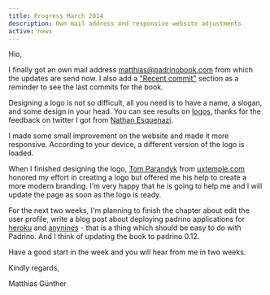 ```yaml
---
title: Progress March 2014
description: Own mail address and responsive website adjustments
active: news
---
```


Hio,

I finally got an own mail address <matthias@padrinobook.com> from which the updates are send now. I also add a ["Recent commit"](http://padrinobook.com/recent_commits) section as a reminder to see the last commits for the book.


Designing a logo is not so difficult, all you need is to have a name, a slogan, and some design in your head. You can see
results on [logos](http://padrinobook.com/logos.html), thanks for the feedback on twitter I got from [Nathan Esquenazi](https://twitter.com/nesquena/statuses/438551498956349440).


I made some small improvement on the website and made it more responsive. According to your device, a different version of the logo is loaded.


When I finished designing the logo, [Tom Parandyk](https://twitter.com/tomparandyk) from [uxtemple.com](http://www.uxtemple.com/) honored my effort in creating a logo but offered me his help to create a more modern branding. I'm very happy that he is going to help me and I will update the page as soon as the logo is ready.


For the next two weeks, I'm planning to finish the chapter about edit the user profile, write a blog post about deploying padrino applications for [heroku](https://www.heroku.com/) and [anynines](http://www.anynines.com/) - that is a thing which should be easy to do with Padrino. And I think of updating the book to padrino 0.12.


Have a good start in the week and you will hear from me in two weeks.

Kindly regards,

Matthias Günther
